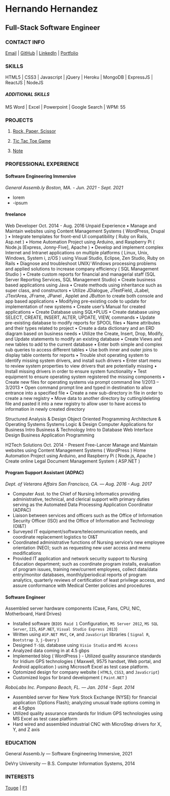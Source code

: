 Hernando Hernandez 
==================

Full-Stack Software Engineer
----------------------------

### CONTACT INFO
[Email](hernandohernandezdev@gmail.com) |
[GitHub](https://github.com/hernandoit) |
[LinkedIn](https://www.linkedin.com/in/hernando-hernandez/) |
[Portfolio](https://www.hernandohernandez.info)

### SKILLS
HTML5 | CSS3 | Javascript | jQuery | Heroku | MongoDB | ExpressJS | ReactJS | NodeJS

##### ADDITIONAL SKILLS

MS Word | Excel | Powerpoint | Google Search | WPM: 55


### PROJECTS
1. [Rock, Paper, Scissor](https://hernandoit.github.io/rock-paper-scissor/)

2. [Tic Tac Toe Game](https://hernandoit.github.io/tic-tac-toe-client/)

3. [Note](https://hernandoit.github.io/note-client/)

### PROFESSIONAL EXPERIENCE

#### Software Engineering Immersive

*General Assemb.ly  Boston, MA. - Jun. 2021 - Sept. 2021*

- lorem
- -ipsum

#### freelance

Web Developer	Oct. 2014 - Aug. 2016
Unpaid Experience
	•	Manage and Maintain websites using Content Management Systems ( WordPress, Drupal ) 
	•	Integrate templates for front-end UI compatibility ( Ruby on Rails, Asp.net )
	•	Home Automation Project using Arduino, and Raspberry Pi ( Node.js [Express, Jonny-Five], Apache )
	•	Develop and implement complex Internet and Intranet applications on multiple platforms ( Linux, Unix, Windows, System i, z/OS ) using Visual Studio, Eclipse, Zen Studio, Ruby on Rails
	•	Diagnose and troubleshoot UNIX/ Windows processing problems and applied solutions to increase company efficiency ( SQL Management Studio )
	•	Create custom reports for financial and managerial staff (SQL Server Reporting Services, SQL Management Studio)
	•	Create business based applications using Java 
	•	Create methods using inheritance such as super class, and constructors
	•	Utilize JDialogue, JTextField, JLabel, JTextArea, JFrame, JPanel , Applet and JButton to create both console and app based applications
	•	Modifying pre-existing code to update for implementation of new systems
	•	Create user’s Manual for created applications
	•	Create Database using SQL*PLUS 
	•	Create database using SELECT, CREATE, INSERT, ALTER, UPDATE, VIEW, commands
	•	Update pre-existing database to modify reports for SPOOL files
	•	Name attributes and their types related to project
	•	Create a data dictionary and an ERD diagram based on business needs
	•	Utilize the Create, Insert, Drop, Modify, and Update statements to modify an existing database
	•	Create Views and new tables to add to the current database
	•	Enter both simple and complex sub queries to access different tables
	•	Use both inner and outer joins to display table contents for reports
	•	Trouble shot operating system to identify missing system drivers, and install such drivers
	•	Enter start menu to review system properties to view drivers that are potentially missing
	•	Install missing drivers in order to ensure system functionality
	•	Test equipment to ensure operating system registered the missing components
	•	Create new files for operating systems via prompt command line 1/2013 – 3/2013
	•	Open command prompt line and typed in destination to allow entrance into a specified file
	•	Create a new sub-directory in file in order to create a new registry
	•	Move data to another directory by cutting/deleting file and pasted it into a new registry to allow user to have access to information in newly created directory

Structured Analysis & Design Object Oriented Programming Architecture & Operating Systems
Systems Logic & Design Computer Applications for Business Intro Business & Technology
Intro to Database Web Interface Design Business Application Programming



H2Tech Solutions	Oct. 2014 - Present
Free-Lancer
Manage and Maintain websites using Content Management Systems ( WordPress ) 
Home Automation Project using Arduino, and Raspberry Pi ( Node.js, Apache )
Create online Legal Document Management System ( ASP.NET )

#### Program Support Assistant (ADPAC)

*Dept. of Veterans Affairs  San Francisco, CA. — Aug. 2016 - Aug. 2017*
- Computer Asst. to the Chief of Nursing Informatics providing administrative, technical, and clerical 
support with primary duties serving as the Automated Data Processing Application Coordinator (ADPAC)
- Liaison between services and officers such as the Office of Information Security Officer (ISO) and 
the Office of Information and Technology (OI&T)
- Surveyed IT equipment/software/telecommunication needs, and coordinate replacement logistics to OI&T
- Coordinated administrative functions of Nursing service’s new employee orientation (NEO); such as 
requesting new user access and menu modifications
- Provided IT application and network security support to Nursing Education department; such as 
coordinate program installs, evaluation of program issues, training new/current employees, collect
data/data entry/monitor databases, monthly/periodical reports of program analytics, quarterly reviews 
of certification of least privilege access, and assure conformance with Medical Center policies and 
procedures


#### Software Engineer


Assembled server hardware components (Case, Fans, CPU, NIC, Motherboard, Hard Drives)
- Installed software (`BIOS Raid 1` Configuration, `MS Server 2012`, `MS SQL Server`, `IIS`, `ASP.NET`, `Visual Studio Express 2013`)
- Written using `ASP.NET MVC`, `C#`, and `JavaScript` libraries ( `Signal R`, `Bootstrap 3`, `j-Query` )
- Designed `T-SQL` database using `Visio Studio` and `MS Access`
- Analyzed data coming in at 4.5 gbps
- Implemented blog ( WordPress )
            - Utilized quality assurance standards for Iridium GPS technologies ( Maxwell, 9575 handset, Web portal, and Android application ) using Microsoft Excel as test case platform.
- Optomized design for company website ( `HTML5`, `CSS3`, and `JavaScript`)
- Customized logos for brand development ( `Paint.NET` )


*RoboLabs Inc.  Pompano Beach, FL. — Jan. 2014 - Sept. 2014*
- Assembled server for New York Stock Exchange (NYSE) for financial application (Options Flash); 
analyzing unusual trade options coming in at 4.5gbps
- Utilized quality assurance standards for Iridium GPS technologies using MS Excel as test case platform
- Hard wired and assembled industrial CNC with MicroStep drivers for X, Y, and Z axis


### EDUCATION

General Assemb.ly — Software Engineering Immersive, 2021

DeVry University — B.S. Computer Information Systems, 2014


### INTERESTS

[Touge](https://en.wikipedia.org/wiki/T%C5%8Dge) | [F1](https://www.ferrari.com/en-EN/formula1/carlos-sainz)

